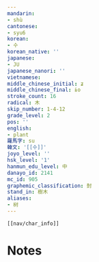 ```yaml
---
mandarin:
- shù
cantonese:
- syu6
korean:
- 수
korean_native: ''
japanese:
- JU
japanese_nanori: ''
vietnamese:
middle_chinese_initial: ʑ
middle_chinese_final: ɨo
stroke_count: 16
radical: 木
skip_number: 1-4-12
grade_level: 2
pos: ''
english:
- plant
羅馬字: su
韓文: '[[수]]'
joyo_level: ''
hsk_level: '1'
hanmun_edu_level: 中
danayo_id: 2141
mc_id: 905
graphemic_classification: 尌
stand_in: 樹木
aliases:
- 树
---
```

```meta-bind-embed
[[nav/char_info]]
```

# Notes

